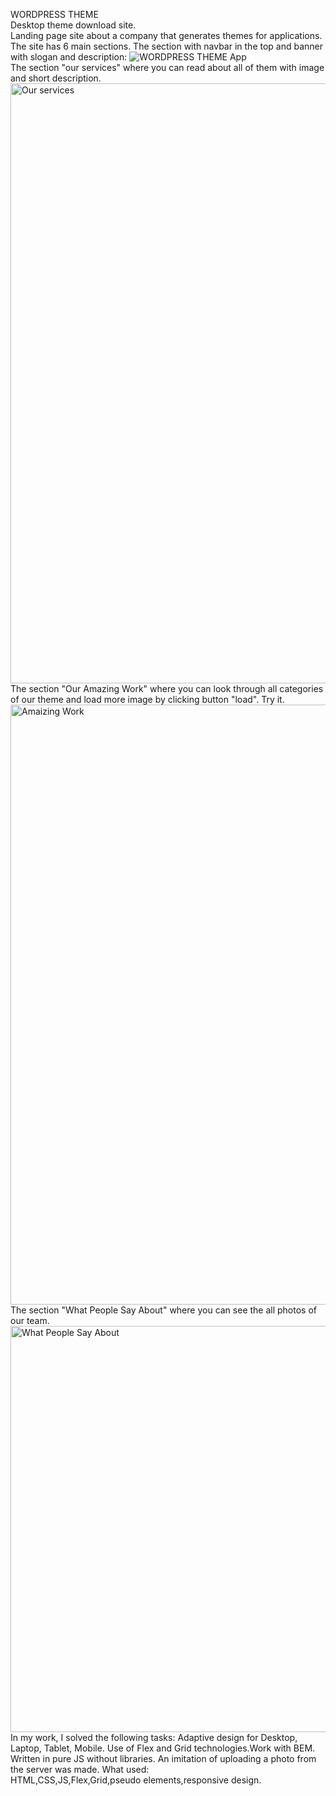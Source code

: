 
WORDPRESS THEME                     
Desktop theme download site.                                                      
Landing page site about a company that generates themes for applications. 
The site has 6 main sections.
The section with navbar in the top and banner with slogan and description:
![WORDPRESS THEME   App](https://github.com/Artem91S/WORDPRESS-THEME/assets/115031070/c62521c6-5dc5-456b-b8a2-c9da2690cb0f)
</br>
The section "our services" where you can read about all of them with image and short description.
<img width="960px" alt="Our services" src="https://github.com/Artem91S/WORDPRESS-THEME/assets/115031070/47cd90fd-1194-4694-a948-009ee08857e6"/>
</br>
The section "Our Amazing Work" where you can look through all categories of our theme and load more image by clicking button "load".
Try it.
<img width="960px" alt="Amaizing Work" src="https://github.com/Artem91S/WORDPRESS-THEME/assets/115031070/a281f875-f76c-49d0-a6b7-344d2decf365"/>
</br>
The section  "What People Say About" where you can see the all photos of our team.
<img width="650" alt="What People Say About" src="https://github.com/Artem91S/WORDPRESS-THEME/assets/115031070/c65dc833-58aa-4e28-aa07-adeb8d38f0e7">
</br>
In my work, I solved the following tasks: 
Adaptive design for Desktop, Laptop, Tablet, Mobile.
Use of Flex and Grid technologies.Work with BEM. 
Written in pure JS without libraries.
An imitation of uploading a photo from the server was made.
What used:                                                                                       
HTML,CSS,JS,Flex,Grid,pseudo elements,responsive design.

